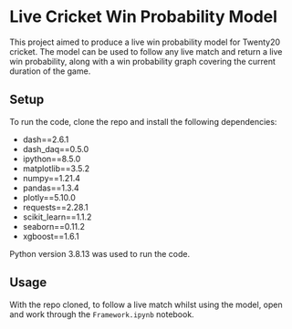 # Live Cricket Win Probability Model
This project aimed to produce a live win probability model for Twenty20 cricket. The model can be used to follow any live match and return a live win probability, along with a win probability graph covering the current duration of the game.

## Setup
To run the code, clone the repo and install the following dependencies:
* dash==2.6.1
* dash_daq==0.5.0
* ipython==8.5.0
* matplotlib==3.5.2
* numpy==1.21.4
* pandas==1.3.4
* plotly==5.10.0
* requests==2.28.1
* scikit_learn==1.1.2
* seaborn==0.11.2
* xgboost==1.6.1

Python version 3.8.13 was used to run the code.

## Usage
With the repo cloned, to follow a live match whilst using the model, open and work through the `Framework.ipynb` notebook.
